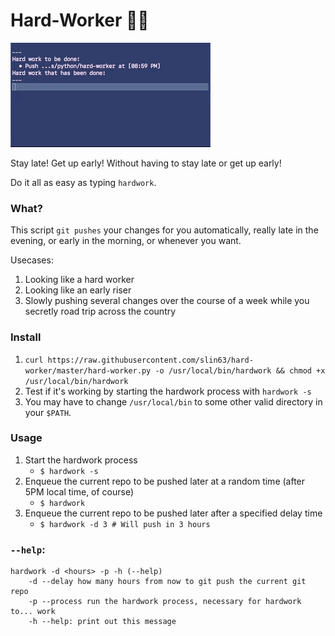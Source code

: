 # Hard-Worker 😤💦
![](./demo.gif)

Stay late! Get up early! Without having to stay late or get up early!

Do it all as easy as typing `hardwork`.

### What?
This script `git pushes` your changes for you automatically, really late in the evening, or early in the morning, or whenever you want.

Usecases:
1. Looking like a hard worker
2. Looking like an early riser
3. Slowly pushing several changes over the course of a week while you secretly road trip across the country

### Install
1. `curl https://raw.githubusercontent.com/slin63/hard-worker/master/hard-worker.py -o /usr/local/bin/hardwork && chmod +x /usr/local/bin/hardwork`
1. Test if it's working by starting the hardwork process with `hardwork -s`
2. You may have to change `/usr/local/bin` to some other valid directory in your `$PATH`.


### Usage
1. Start the hardwork process
    - `$ hardwork -s`
2. Enqueue the current repo to be pushed later at a random time (after 5PM local time, of course)
    - `$ hardwork`
3. Enqueue the current repo to be pushed later after a specified delay time
    - `$ hardwork -d 3 # Will push in 3 hours`

### `--help`:
```
hardwork -d <hours> -p -h (--help)
    -d --delay how many hours from now to git push the current git repo
    -p --process run the hardwork process, necessary for hardwork to... work
    -h --help: print out this message
```
